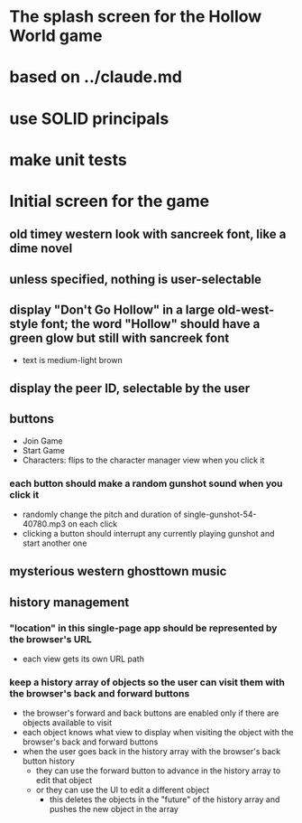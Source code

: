 # The splash screen for the Hollow World game
# based on ../claude.md
# use SOLID principals
# make unit tests

# Initial screen for the game
## old timey western look with sancreek font, like a dime novel
## unless specified, nothing is user-selectable
## display "Don't Go Hollow" in a large old-west-style font; the word "Hollow" should have a green glow but still with sancreek font
- text is medium-light brown
## display the peer ID, selectable by the user
## buttons
- Join Game
- Start Game
- Characters: flips to the character manager view when you click it
### each button should make a random gunshot sound when you click it
- randomly change the pitch and duration of single-gunshot-54-40780.mp3 on each click
- clicking a button should interrupt any currently playing gunshot and start another one
## mysterious western ghosttown music

## history management
### "location" in this single-page app should be represented by the browser's URL
- each view gets its own URL path
### keep a history array of objects so the user can visit them with the browser's back and forward buttons
- the browser's forward and back buttons are enabled only if there are objects available to visit
- each object knows what view to display when visiting the object with the browser's back and forward buttons
- when the user goes back in the history array with the browser's back button history
  - they can use the forward button to advance in the history array to edit that object
  - or they can use the UI to edit a different object
    - this deletes the objects in the "future" of the history array and pushes the new object in the array
